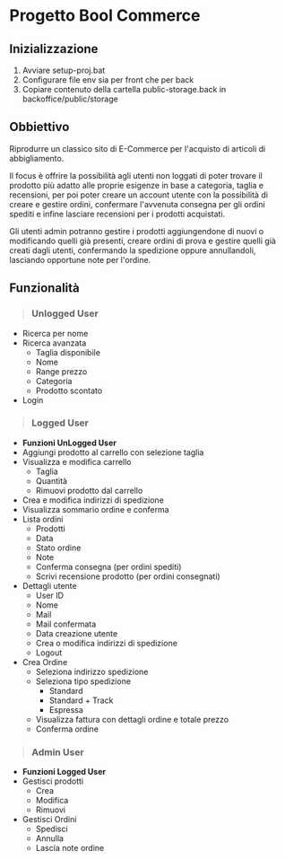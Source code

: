 # Progetto Bool Commerce

## Inizializzazione

1. Avviare setup-proj.bat
2. Configurare file env sia per front che per back
3. Copiare contenuto della cartella public-storage.back in backoffice/public/storage  

## Obbiettivo

Riprodurre un classico sito di E-Commerce per l'acquisto di articoli di abbigliamento.

Il focus è offrire la possibilità agli utenti non loggati di poter trovare il prodotto più adatto alle proprie esigenze in base a categoria, taglia e recensioni, per poi poter creare un account utente con la possibilità di creare e gestire ordini, confermare l'avvenuta consegna per gli ordini spediti e infine lasciare recensioni per i prodotti acquistati.

Gli utenti admin potranno gestire i prodotti aggiungendone di nuovi o modificando quelli già presenti, creare ordini di prova e gestire quelli già creati dagli utenti, confermando la spedizione oppure annullandoli, lasciando opportune note per l'ordine. 

## Funzionalità

> ### Unlogged User
+ Ricerca per nome
+ Ricerca avanzata
    + Taglia disponibile
    + Nome
    + Range prezzo
    + Categoria
    + Prodotto scontato
+ Login
> ### Logged User
+ **Funzioni UnLogged User**
+ Aggiungi prodotto al carrello con selezione taglia
+ Visualizza e modifica carrello
    + Taglia
    + Quantità
    + Rimuovi prodotto dal carrello
+ Crea e modifica indirizzi di spedizione
+ Visualizza sommario ordine e conferma
+ Lista ordini
    + Prodotti
    + Data
    + Stato ordine
    + Note
    + Conferma consegna (per ordini spediti)
    + Scrivi recensione prodotto (per ordini consegnati)
+ Dettagli utente
    + User ID
    + Nome
    + Mail
    + Mail confermata
    + Data creazione utente
    + Crea o modifica indirizzi di spedizione
    + Logout
+ Crea Ordine
    + Seleziona indirizzo spedizione
    + Seleziona tipo spedizione
        + Standard
        + Standard + Track
        + Espressa
    + Visualizza fattura con dettagli ordine e totale prezzo
    + Conferma ordine 
> ### Admin User
+ **Funzioni Logged User**
+ Gestisci prodotti
    + Crea 
    + Modifica
    + Rimuovi
+ Gestisci Ordini 
    + Spedisci
    + Annulla 
    + Lascia note ordine
